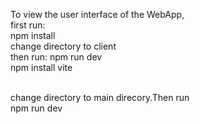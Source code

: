 To view the user interface of the WebApp, 
<br>first run:
<br> npm install
<br>change directory to client
<br>then run: npm run dev
<br>npm install vite

<br> change directory to main direcory.Then run
     <br> npm run dev
